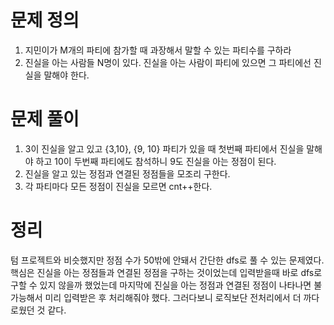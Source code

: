 # 문제 정의

1. 지민이가 M개의 파티에 참가할 때 과장해서 말할 수 있는 파티수를 구하라
2. 진실을 아는 사람들 N명이 있다. 진실을 아는 사람이 파티에 있으면 그 파티에선 진실을 말해야 한다.

# 문제 풀이

1. 3이 진실을 알고 있고 {3,10}, {9, 10} 파티가 있을 때 첫번째 파티에서 진실을 말해야 하고 10이 두번째 파티에도 참석하니 9도 진실을 아는 정점이 된다.
2. 진실을 알고 있는 정점과 연결된 정점들을 모조리 구한다.
3. 각 파티마다 모든 정점이 진실을 모르면 cnt++한다. 

# 정리

텀 프로젝트와 비슷했지만 정점 수가 50밖에 안돼서 간단한 dfs로 풀 수 있는 문제였다. 핵심은 진실을 아는 정점들과 연결된 정점을 구하는 것이었는데 입력받을때 바로 dfs로 구할 수 있지 않을까 했었는데 마지막에 진실을 아는 정점과 연결된 정점이 나타나면 불가능해서 미리 입력받은 후 처리해줘야 했다. 그러다보니 로직보단 전처리에서 더 까다로웠던 것 같다.